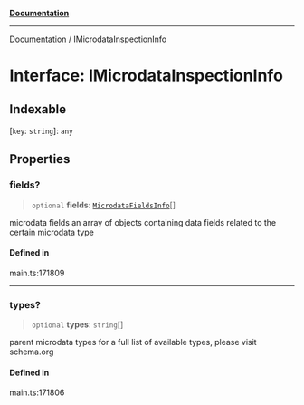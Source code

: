 [**Documentation**](../README.md)

***

[Documentation](../README.md) / IMicrodataInspectionInfo

# Interface: IMicrodataInspectionInfo

## Indexable

 \[`key`: `string`\]: `any`

## Properties

### fields?

> `optional` **fields**: [`MicrodataFieldsInfo`](../classes/MicrodataFieldsInfo.md)[]

microdata fields
an array of objects containing data fields related to the certain microdata type

#### Defined in

main.ts:171809

***

### types?

> `optional` **types**: `string`[]

parent microdata types
for a full list of available types, please visit schema.org

#### Defined in

main.ts:171806
